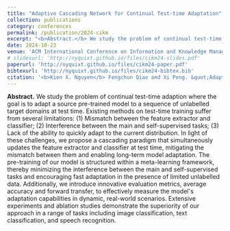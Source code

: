 ```yaml
---
title: "Adaptive Cascading Network for Continual Test-time Adaptation"
collection: publications
category: conferences
permalink: /publication/2024-cikm
excerpt: "<b>Abstract.</b> We study the problem of continual test-time adaption where the goal is to adapt a source pre-trained model to a sequence of unlabelled target domains at test time. Existing methods on test-time training suffer from several limitations: (1) Mismatch between the feature extractor and classifier; (2) Interference between the main and self-supervised tasks; (3) Lack of the ability to quickly adapt to the current distribution. In light of these challenges, we propose a cascading paradigm that simultaneously updates the feature extractor and classifier at test time, mitigating the mismatch between them and enabling long-term model adaptation. The pre-training of our model is structured within a meta-learning framework, thereby minimizing the interference between the main and self-supervised tasks and encouraging fast adaptation in the presence of limited unlabelled data. Additionally, we introduce innovative evaluation metrics, average accuracy and forward transfer, to effectively measure the model's adaptation capabilities in dynamic, real-world scenarios. Extensive experiments and ablation studies demonstrate the superiority of our approach in a range of tasks including image classification, text classification, and speech recognition."
date: 2024-10-23
venue: 'ACM International Conference on Information and Knowledge Management'
# slidesurl: 'http://nyquixt.github.io/files/cikm24-slides.pdf'
paperurl: 'http://nyquixt.github.io/files/cikm24-paper.pdf'
bibtexurl: 'http://nyquixt.github.io/files/cikm24-bibtex.bib'
citation: '<b>Kien X. Nguyen</b> Fengchun Qiao and Xi Peng. &quot;Adaptive Cascading Network for Continual Test-time Adaptation.&quot; <i>In the 33rd ACM International Conference on Information and Knowledge Management</i>, 2024.'
---
```

<b>Abstract.</b> We study the problem of continual test-time adaption where the goal is to adapt a source pre-trained model to a sequence of unlabelled target domains at test time. Existing methods on test-time training suffer from several limitations: (1) Mismatch between the feature extractor and classifier; (2) Interference between the main and self-supervised tasks; (3) Lack of the ability to quickly adapt to the current distribution. In light of these challenges, we propose a cascading paradigm that simultaneously updates the feature extractor and classifier at test time, mitigating the mismatch between them and enabling long-term model adaptation. The pre-training of our model is structured within a meta-learning framework, thereby minimizing the interference between the main and self-supervised tasks and encouraging fast adaptation in the presence of limited unlabelled data. Additionally, we introduce innovative evaluation metrics, average accuracy and forward transfer, to effectively measure the model's adaptation capabilities in dynamic, real-world scenarios. Extensive experiments and ablation studies demonstrate the superiority of our approach in a range of tasks including image classification, text classification, and speech recognition.
